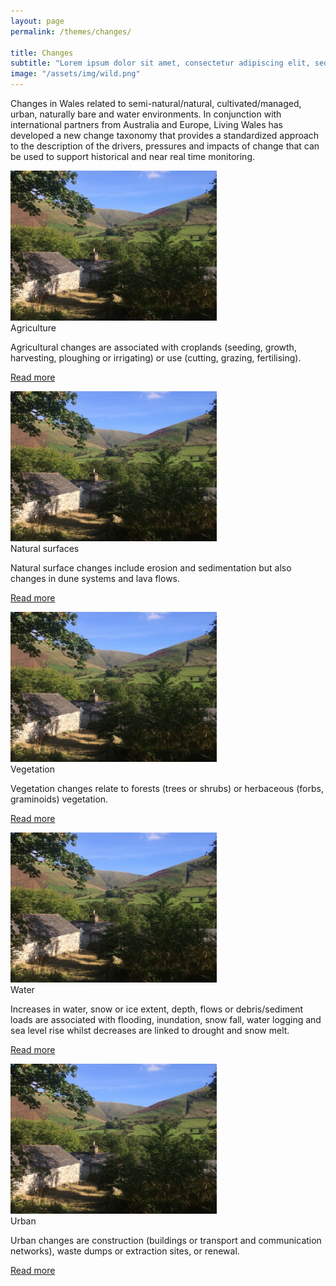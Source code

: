 ```yaml
---
layout: page
permalink: /themes/changes/

title: Changes
subtitle: "Lorem ipsum dolor sit amet, consectetur adipiscing elit, sed do eiusmod tempor incididunt ut labore et dolore magna"
image: "/assets/img/wild.png"
---
```


<!-- country-subpage-blog-start -->
<div class="container mt-80 mb-80 future-landscapes-main">
    <div class="row">
        <div class="col-12 col-sm-12 col-md-10 offset-md-1 mb-80">
            <p>Changes in Wales related to semi-natural/natural, cultivated/managed, urban, naturally bare and water environments. In conjunction with international partners from Australia and Europe, Living Wales has developed a new change taxonomy that provides a standardized approach to the description of the drivers, pressures and impacts of change that can be used to support historical and near real time monitoring. </p>
        </div>
    </div>
    <div class="row">
        <div class="col-12 col-sm-6 col-md-4">
            <a href="/themes/changes/agriculture-changes"><img src="/assets/img/linking-with-farming.png" alt="img"></a>
            <div class="future-dsc">
                <div class="future-dsc-title">Agriculture</div>
                <p>Agricultural changes are associated with croplands (seeding, growth, harvesting, ploughing or irrigating) or use (cutting, grazing, fertilising).</p>
                <p class="pt-2"><a href="/themes/changes/agriculture-changes" class="learn-more-link">Read more</a></p>
            </div>
        </div>
        <div class="col-12 col-sm-6 col-md-4">
            <a href="#"><img src="/assets/img/linking-with-farming.png" alt="img"></a>
            <div class="future-dsc">
                <div class="future-dsc-title">Natural surfaces</div>
                <p>Natural surface changes include erosion and sedimentation but also changes in dune systems and lava flows.</p>
                <p class="pt-2"><a href="#" class="learn-more-link">Read more</a></p>
            </div>
        </div>
        <div class="col-12 col-sm-6 col-md-4">
            <a href="#"><img src="/assets/img/linking-with-farming.png" alt="img"></a>
            <div class="future-dsc">
                <div class="future-dsc-title">Vegetation</div>
                <p>Vegetation changes relate to forests (trees or shrubs) or herbaceous (forbs, graminoids) vegetation.</p>
                <p class="pt-2"><a href="#" class="learn-more-link">Read more</a></p>
            </div>
        </div>
        <div class="col-12 col-sm-6 col-md-4">
            <a href="#"><img src="/assets/img/linking-with-farming.png" alt="img"></a>
            <div class="future-dsc">
                <div class="future-dsc-title">Water</div>
                <p>Increases in water, snow or ice extent, depth, flows or debris/sediment loads are associated with flooding, inundation, snow fall, water logging and sea level rise whilst decreases are linked to drought and snow melt.</p>
                <p class="pt-2"><a href="#" class="learn-more-link">Read more</a></p>
            </div>
        </div>
        <div class="col-12 col-sm-6 col-md-4">
            <a href="#"><img src="/assets/img/linking-with-farming.png" alt="img"></a>
            <div class="future-dsc">
                <div class="future-dsc-title">Urban</div>
                <p>Urban changes are construction (buildings or transport and communication networks), waste dumps or extraction sites, or renewal.</p>
                <p class="pt-2"><a href="#" class="learn-more-link">Read more</a></p>
            </div>
        </div>
        <div class="col-12 col-sm-6 col-md-4"></div>
    </div>
</div>
<!-- country-subpage-blog-end -->
